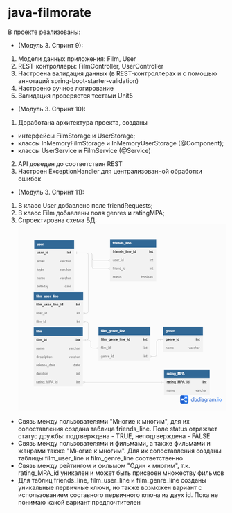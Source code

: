 # java-filmorate

В проекте реализованы: 

* (Модуль 3. Спринт 9):
1. Модели данных приложения: Film, User
2. REST-контроллеры: FilmController, UserController
3. Настроена валидация данных (в REST-контроллерах и с помощью аннотаций spring-boot-starter-validation)
4. Настроено ручное логирование
5. Валидация проверяется тестами Unit5

* (Модуль 3. Спринт 10):
1. Доработана архитектура проекта, созданы 
* интерфейсы FilmStorage и UserStorage; 
* классы InMemoryFilmStorage и InMemoryUserStorage (@Component); 
* классы UserService и FilmService (@Service)
2. API доведен до соответствия REST
3. Настроен ExceptionHandler для централизованной обработки ошибок

* (Модуль 3. Спринт 11):
1. В класс User добавлено поле friendRequests;
2. В класс Film добавлены поля genres и ratingMPA;
3. Спроектировна схема БД:
![ER-диаграмма](/images/ER-filmorate.png)
* Связь между пользователями "Многие к многим", для их сопоставления создана таблица friends_line. 
Поле status отражает статус дружбы: подтверждена - TRUE, неподтверждена - FALSE
* Связь между пользователями и фильмами, а также фильмами и жанрами также "Многие к многим". Для их сопоставления
созданы таблицы film_user_line и film_genre_line соответственно
* Связь между рейтингом и фильмом "Один к многим", т.к. rating_MPA_id уникален и может быть присвоен множеству фильмов
* Для таблиц friends_line, film_user_line и film_genre_line созданы уникальные первичные ключи, но также возможен 
вариант с использованием составного первичного ключа из двух id. Пока не понимаю какой вариант предпочтителен